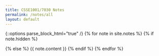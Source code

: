 ```yaml
---
title: CSSE1001/7030 Notes
permalink: /notes/all
layout: default
---
```


{::options parse_block_html="true" /}
{% for note in site.notes %}
{% if note.hidden %}

{% else %}
{{ note.content }}
{% endif %}
{% endfor %}

